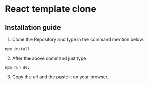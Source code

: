 # React template clone 

## Installation guide

1. Clone the Repository and type in the command mention below.

```
npm install
```

2. After the above command just type
  
  ```
  npm run dev
  ```
 3. Copy the url and the paste it on your browser.
